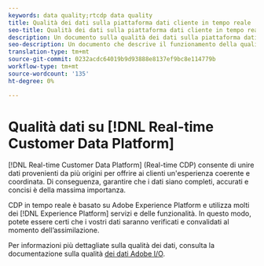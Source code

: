 ```yaml
---
keywords: data quality;rtcdp data quality
title: Qualità dei dati sulla piattaforma dati cliente in tempo reale
seo-title: Qualità dei dati sulla piattaforma dati cliente in tempo reale
description: Un documento sulla qualità dei dati sulla piattaforma dati cliente in tempo reale
seo-description: Un documento che descrive il funzionamento della qualità dei dati attraverso l'assimilazione batch e dei dati sulla piattaforma dati cliente in tempo reale
translation-type: tm+mt
source-git-commit: 0232acdc64019b9d93888e8137ef9bc8e114779b
workflow-type: tm+mt
source-wordcount: '135'
ht-degree: 0%

---
```



# Qualità dati su [!DNL Real-time Customer Data Platform]

[!DNL Real-time Customer Data Platform] (Real-time CDP) consente di unire dati provenienti da più origini per offrire ai clienti un&#39;esperienza coerente e coordinata. Di conseguenza, garantire che i dati siano completi, accurati e concisi è della massima importanza.

CDP in tempo reale è basato su Adobe Experience Platform e utilizza molti dei [!DNL Experience Platform] servizi e delle funzionalità. In questo modo, potete essere certi che i vostri dati saranno verificati e convalidati al momento dell’assimilazione.

Per informazioni più dettagliate sulla qualità dei dati, consulta la documentazione sulla qualità [dei dati  Adobe I/O](../../ingestion/quality/overview.md).